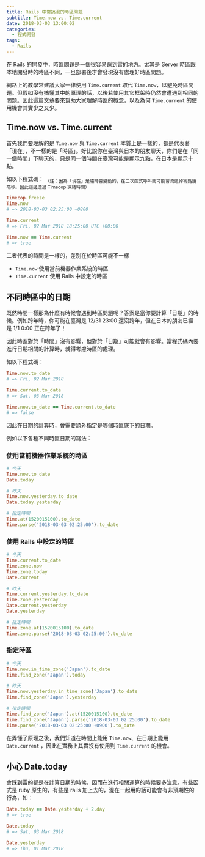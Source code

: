 ```yaml
---
title: Rails 中常搞混的時區問題
subtitle: Time.now vs. Time.current
date: 2018-03-03 13:00:02
categories:
  - 程式開發
tags:
  - Rails
---
```


在 Rails 的開發中，時區問題是一個很容易踩到雷的地方。尤其是 Server 時區跟本地開發時的時區不同，一旦部署後才會發現沒有處理好時區問題。

網路上的教學常建議大家一律使用 `Time.current` 取代 `Time.now`，以避免時區問題。但假如沒有搞懂其中的原理的話，以後若使用其它框架時仍然會遭遇到相同的問題。因此這篇文章要來幫助大家理解時區的概念，以及為何 `Time.current` 的使用機會其實少之又少。

## Time.now vs. Time.current

首先我們要理解的是 `Time.now` 與 `Time.current` 本質上是一樣的，都是代表著「現在」，不一樣的是「時區」。好比說你在臺灣與日本的朋友聊天，你們是在「同一個時間」下聊天的，只是同一個時間在臺灣可能是顯示九點，在日本是顯示十點。

如以下程式碼：
<sub>（註：因為「現在」是隨時會變動的，在二次函式呼叫間可能會流逝掉零點幾亳秒。因此這邊透過 Timecop 凍結時間）</sub>

```rb
Timecop.freeze
Time.now
# => 2018-03-03 02:25:00 +0800

Time.current
# => Fri, 02 Mar 2018 18:25:00 UTC +00:00

Time.now == Time.current
# => true
```

二者代表的時間是一樣的，差別在於時區可能不一樣
 - `Time.now` 使用當前機器作業系統的時區
 - `Time.current` 使用 Rails 中設定的時區


## 不同時區中的日期

既然時間一樣那為什麼有時候會遇到時區問題呢？答案是當你要計算「日期」的時候。例如跨年時，你可能在臺灣是 12/31 23:00 還沒跨年，但在日本的朋友已經是 1/1 0:00 正在跨年了！

因此時區對於「時間」沒有影響，但對於「日期」可能就會有影響。當程式碼內要進行日期相關的計算時，就得考慮時區的處理。

如以下程式碼：
```rb
Time.now.to_date
# => Fri, 02 Mar 2018

Time.current.to_date
# => Sat, 03 Mar 2018

Time.now.to_date == Time.current.to_date
# => false
```

因此在日期的計算時，會需要額外指定是哪個時區底下的日期。

例如以下各種不同時區日期的寫法：

### 使用當前機器作業系統的時區
```rb
# 今天
Time.now.to_date
Date.today

# 昨天
Time.now.yesterday.to_date
Date.today.yesterday

# 指定時間
Time.at(1520015100).to_date
Time.parse('2018-03-03 02:25:00').to_date
```

### 使用 Rails 中設定的時區
```rb
# 今天
Time.current.to_date
Time.zone.now
Time.zone.today
Date.current

# 昨天
Time.current.yesterday.to_date
Time.zone.yesterday
Date.current.yesterday
Date.yesterday

# 指定時間
Time.zone.at(1520015100).to_date
Time.zone.parse('2018-03-03 02:25:00').to_date
```


### 指定時區
```rb
# 今天
Time.now.in_time_zone('Japan').to_date
Time.find_zone('Japan').today

# 昨天
Time.now.yesterday.in_time_zone('Japan').to_date
Time.find_zone('Japan').yesterday

# 指定時間
Time.find_zone('Japan').at(1520015100).to_date
Time.find_zone('Japan').parse('2018-03-03 02:25:00').to_date
Time.parse('2018-03-03 02:25:00 +0900').to_date
```

在弄懂了原理之後，我們知道在時間上能用 `Time.now`、在日期上能用 `Date.current` ，因此在實務上其實沒有使用到 `Time.current` 的機會。

## 小心 Date.today

會踩到雷的都是在計算日期的時候，因而在進行相關運算的時候要多注意。有些函式是 ruby 原生的，有些是 rails 加上去的，混在一起用的話可能會有非預期性的行為，如：
```rb
Date.today == Date.yesterday + 2.day
# => true

Date.today
# => Sat, 03 Mar 2018

Date.yesterday
# => Thu, 01 Mar 2018
```





